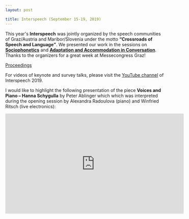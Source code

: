```yaml
---
layout: post

title: Interspeech (September 15-19, 2019)
---
```

This year's <strong>Interspeech</strong> was jointly organized by the speech communities of Graz/Austria and Maribor/Slovenia under the motto <strong><q>Crossroads of Speech and Language</q></strong>. 
We presented our work in the sessions on <a href="https://www.isca-speech.org/archive/Interspeech_2019/pdfs/2445.pdf" target="_blank" rel="noopener"><strong>Sociophonetics</strong></a> and <a href="https://www.isca-speech.org/archive/Interspeech_2019/pdfs/1825.pdf" target="_blank" rel="noopener"><strong>Adaptation and Accommodation in Conversation</strong></a>.
Thanks to the organizers for a great week at Messecongress Graz!

<a href="https://www.isca-speech.org/archive/Interspeech_2019/" target="_blank" rel="noopener">Proceedings</a>

For videos of keynote and survey talks, please visit the <a href="https://www.youtube.com/channel/UC5KMlgs8x5G3r4W9rImMHlg" target="_blank" rel="noopener">YouTube channel</a> of Interspeech 2019. 

I would like to highlight the following presentation of the piece <strong>Voices and Piano &ndash; Hanna Schygulla</strong> by Peter Ablinger which which was interpreted during the opening session by Alexandra Radoulova (piano) and Winfried Ritsch (live electronics):
<iframe width="560" height="315" src="https://www.youtube-nocookie.com/embed/BNybdJ_b06g?start=3105" frameborder="0" allow="accelerometer; autoplay; encrypted-media; gyroscope; picture-in-picture" allowfullscreen></iframe>
